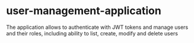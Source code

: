 # user-management-application
The application allows to authenticate with JWT tokens and manage users and their roles, including ability to list, create, modify and delete users
